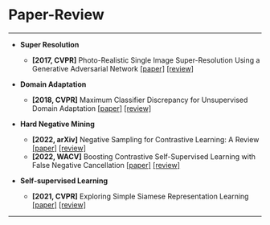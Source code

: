 # Paper-Review
---

- **Super Resolution**
    - **[2017, CVPR]** Photo-Realistic Single Image Super-Resolution Using a Generative Adversarial Network [[paper]](https://openaccess.thecvf.com/content_cvpr_2017/papers/Ledig_Photo-Realistic_Single_Image_CVPR_2017_paper.pdf) [[review]](https://github.com/junginkim23/Paper-Review/blob/master/SungsuKim/Review/%5B2017%5D%20Photo-Realistic%20Single%20Image%20Super-Resolution%20Using%20a%20Generative%20Adversarial%20Network.pdf)

- **Domain Adaptation**
    - **[2018, CVPR]** Maximum Classifier Discrepancy for Unsupervised Domain Adaptation [[paper]](https://openaccess.thecvf.com/content_cvpr_2018/papers/Saito_Maximum_Classifier_Discrepancy_CVPR_2018_paper.pdf) [[review]](https://github.com/junginkim23/Paper-Review/blob/master/SungsuKim/Review/%5B2018%5D%20Maximum%20Classifier%20Discrepancy%20for%20Unsupervised%20Domain%20Adaptation.pdf)

- **Hard Negative Mining**
    - **[2022, arXiv]** Negative Sampling for Contrastive Learning: A Review [[paper]](https://arxiv.org/pdf/2206.00212.pdf) [[review]](https://github.com/junginkim23/Paper-Review/blob/master/SungsuKim/Review/%5B2022%5D%20Negative%20Sampling%20for%20Contrastive%20Representation%20Learning-%20A%20Review.pdf)
    - **[2022, WACV]** Boosting Contrastive Self-Supervised Learning with False Negative Cancellation [[paper]](https://openaccess.thecvf.com/content/WACV2022/papers/Huynh_Boosting_Contrastive_Self-Supervised_Learning_With_False_Negative_Cancellation_WACV_2022_paper.pdf) [[review]](https://github.com/junginkim23/Paper-Review/blob/master/SungsuKim/Review/%5B2022%5D%20Boosting%20Contrastive%20Self-Supervised%20Learning%20with%20False%20Negative%20Cancellation.pdf)

- **Self-supervised Learning**
    - **[2021, CVPR]** Exploring Simple Siamese Representation Learning [[paper]](https://openaccess.thecvf.com/content/CVPR2021/papers/Chen_Exploring_Simple_Siamese_Representation_Learning_CVPR_2021_paper.pdf) [[review]](https://github.com/junginkim23/Paper-Review/blob/master/SungsuKim/Review/%5B2021%5D%20Exploring%20Simple%20Siamese%20Representation%20Learning.pdf)

---
